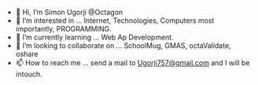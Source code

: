 - 👋 Hi, I’m Simon Ugorji @Octagon
- 👀 I’m interested in ... Internet, Technologies, Computers most importantly, PROGRAMMING. 
- 🌱 I’m currently learning ... Web Ap Development. 
- 💞️ I’m looking to collaborate on ... SchoolMug, GMAS, octaValidate, oshare 
- 📫 How to reach me ... send a mail to Ugorji757@gmail.com and I will be intouch.
